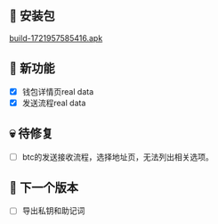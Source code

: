## 🚀 安装包

[build-1721957585416.apk](../apks/build-1721957585416.apk)

## 🎉 新功能

- [x] 钱包详情页real data
- [x] 发送流程real data

## 💀 待修复

- [ ] btc的发送接收流程，选择地址页，无法列出相关选项。

## 📅 下一个版本

- [ ] 导出私钥和助记词
